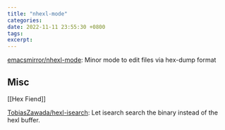 ```yaml
---
title: "nhexl-mode"
categories: 
date: 2022-11-11 23:55:30 +0800
tags: 
excerpt: 
---
```


[emacsmirror/nhexl-mode](https://github.com/emacsmirror/nhexl-mode): Minor mode to edit files via hex-dump format

## Misc

[[Hex Fiend]]

[TobiasZawada/hexl-isearch](https://github.com/TobiasZawada/hexl-isearch): Let isearch search the binary instead of the hexl buffer.


